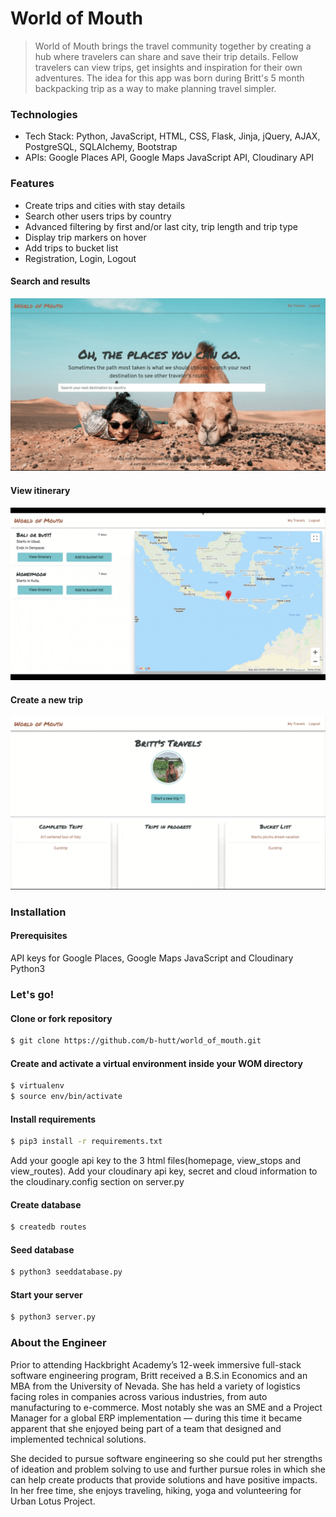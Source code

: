 # World of Mouth

>World of Mouth brings the travel community together by creating a hub where travelers can share and save their trip details. Fellow travelers can view trips, get insights and inspiration for their own adventures. The idea for this app was born during Britt's 5 month backpacking trip as a way to make planning travel simpler.

### Technologies
  - Tech Stack: Python, JavaScript, HTML, CSS, Flask, Jinja, jQuery, AJAX, PostgreSQL, SQLAlchemy, Bootstrap
  - APIs: Google Places API,  Google Maps JavaScript API,  Cloudinary API
### Features
  - Create trips and cities with stay details
  - Search other users trips by country
  - Advanced filtering by first and/or last city, trip length and trip type
  - Display trip markers on hover
  - Add trips to bucket list
  - Registration, Login, Logout
  
#### Search and results
![countrySearch](https://github.com/b-hutt/world_of_mouth/blob/master/static/img/countrySearch.gif)
#### View itinerary
![itinerary](https://github.com/b-hutt/world_of_mouth/blob/master/static/img/itinerary.gif)
#### Create a new trip
![newTrip](https://github.com/b-hutt/world_of_mouth/blob/master/static/img/newTrip.gif)




### Installation
#### Prerequisites
API keys for Google Places,  Google Maps JavaScript and  Cloudinary
Python3

### Let's go!
#### Clone or fork repository
```sh
$ git clone https://github.com/b-hutt/world_of_mouth.git
```
#### Create and activate a virtual environment inside your WOM directory
```sh
$ virtualenv
$ source env/bin/activate
```
#### Install requirements
```sh
$ pip3 install -r requirements.txt
```

Add your google api key to the 3 html files(homepage, view_stops and view_routes).
Add your cloudinary api key, secret and cloud information to the cloudinary.config section on server.py

#### Create database
```sh
$ createdb routes
```
#### Seed database
```sh
$ python3 seeddatabase.py
```
#### Start your server
```sh
$ python3 server.py
```

### About the Engineer

Prior to attending Hackbright Academy’s 12-week immersive full-stack software engineering program, Britt received a B.S.in Economics and an MBA from the University of Nevada. She has held a variety of logistics facing roles in companies across various industries, from auto manufacturing to e-commerce. Most notably she was an SME and a Project Manager for a global ERP implementation — during this time it became apparent that she enjoyed being part of a team that designed and implemented technical solutions. 

She decided to pursue software engineering so she could put her strengths of ideation and problem solving to use and further pursue roles in which she can help create products that provide solutions and have positive impacts. In her free time, she enjoys traveling, hiking, yoga and volunteering for Urban Lotus Project.






[//]: # (These are reference links used in the body of this note and get stripped out when the markdown processor does its job. There is no need to format nicely because it shouldn't be seen. Thanks SO - http://stackoverflow.com/questions/4823468/store-comments-in-markdown-syntax)


   [countrySearch]: <https://github.com/b-hutt/world_of_mouth/blob/master/static/img/countrySearch.gif>
   [newTrip]: <https://github.com/b-hutt/world_of_mouth/blob/master/static/img/newTrip.gif>
   [itinerary]: <https://github.com/b-hutt/world_of_mouth/blob/master/static/img/itinerary.gif>
